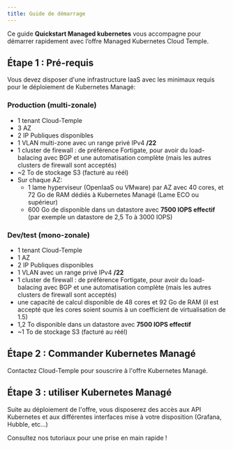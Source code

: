 ```yaml
---
title: Guide de démarrage
---
```


Ce guide **Quickstart Managed kubernetes** vous accompagne pour démarrer rapidement avec l’offre Managed Kubernetes Cloud Temple.

## Étape 1 : Pré-requis

Vous devez disposer d'une infrastructure IaaS avec les minimaux requis pour le déploiement de Kubernetes Managé:

### Production (multi-zonale)

- 1 tenant Cloud-Temple
- 3 AZ
- 2 IP Publiques disponibles
- 1 VLAN multi-zone avec un range privé IPv4 **/22**
- 1 cluster de firewall : de préférence Fortigate, pour avoir du load-balacing avec BGP et une automatisation complète (mais les autres clusters de firewall sont acceptés)
- ~2 To de stockage S3 (facturé au réél)
- Sur chaque AZ:
    - 1 lame hyperviseur (OpenIaaS ou VMware) par AZ avec 40 cores, et 72 Go de RAM dédiés à Kubernetes Managé (Lame ECO ou supérieur)
    - 600 Go de disponible dans un datastore avec **7500 IOPS effectif** (par exemple un datastore de 2,5 To à 3000 IOPS)

### Dev/test (mono-zonale)

- 1 tenant Cloud-Temple
- 1 AZ
- 2 IP Publiques disponibles
- 1 VLAN avec un range privé IPv4 **/22**
- 1 cluster de firewall : de préférence Fortigate, pour avoir du load-balacing avec BGP et une automatisation complète (mais les autres clusters de firewall sont acceptés)
- une capacité de calcul disponible de 48 cores et 92 Go de RAM (il est accepté que les cores soient soumis à un coefficient de virtualisation de 1.5)
- 1,2 To disponible dans un datastore avec **7500 IOPS effectif**
- ~1 To de stockage S3 (facturé au réél)

## Étape 2 : Commander Kubernetes Managé

Contactez Cloud-Temple pour souscrire à l'offre Kubernetes Managé.

## Étape 3 : utiliser Kubernetes Managé

Suite au déploiement de l'offre, vous disposerez des accès aux API Kubernetes et aux différentes interfaces mise à votre disposition (Grafana, Hubble, etc...) 

Consultez nos tutoriaux pour une prise en main rapide !

